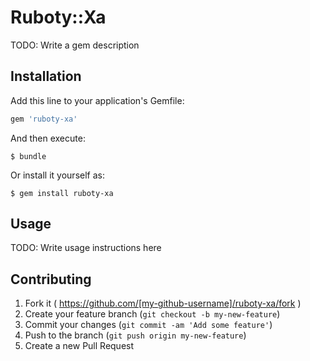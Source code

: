 # Ruboty::Xa

TODO: Write a gem description

## Installation

Add this line to your application's Gemfile:

```ruby
gem 'ruboty-xa'
```

And then execute:

    $ bundle

Or install it yourself as:

    $ gem install ruboty-xa

## Usage

TODO: Write usage instructions here

## Contributing

1. Fork it ( https://github.com/[my-github-username]/ruboty-xa/fork )
2. Create your feature branch (`git checkout -b my-new-feature`)
3. Commit your changes (`git commit -am 'Add some feature'`)
4. Push to the branch (`git push origin my-new-feature`)
5. Create a new Pull Request
